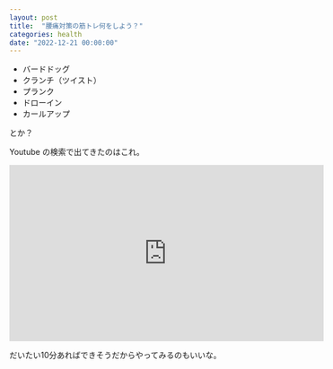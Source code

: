 ```yaml
---
layout: post
title:  "腰痛対策の筋トレ何をしよう？"
categories: health
date: "2022-12-21 00:00:00"
---
```


- バードドッグ
- クランチ（ツイスト）
- プランク
- ドローイン
- カールアップ

とか？

Youtube の検索で出てきたのはこれ。

<div class="google">
<iframe width="560" height="315" src="https://www.youtube.com/embed/NJD97iJPhFM" title="YouTube video player" frameborder="0" allow="accelerometer; autoplay; clipboard-write; encrypted-media; gyroscope; picture-in-picture; web-share" allowfullscreen></iframe>
</div>

だいたい10分あればできそうだからやってみるのもいいな。
